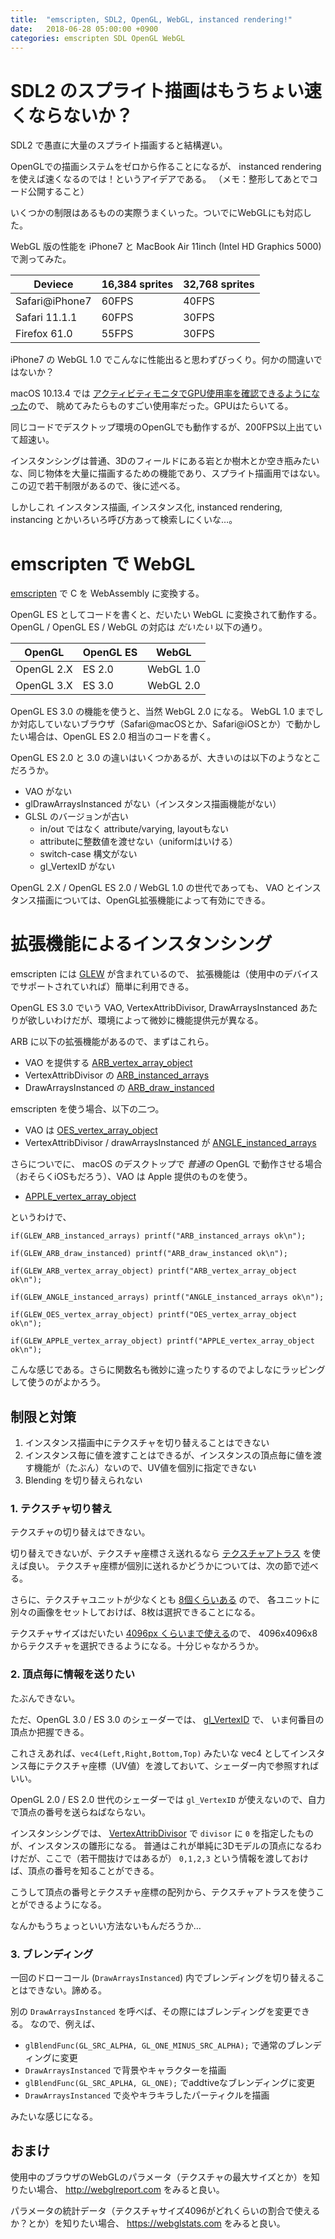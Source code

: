 ```yaml
---
title:  "emscripten, SDL2, OpenGL, WebGL, instanced rendering!"
date:   2018-06-28 05:00:00 +0900
categories: emscripten SDL OpenGL WebGL
---
```


# SDL2 のスプライト描画はもうちょい速くならないか？

SDL2 で愚直に大量のスプライト描画すると結構遅い。

OpenGLでの描画システムをゼロから作ることになるが、 instanced rendering を使えば速くなるのでは！というアイデアである。
（メモ：整形してあとでコード公開すること）

いくつかの制限はあるものの実際うまくいった。ついでにWebGLにも対応した。

WebGL 版の性能を iPhone7 と MacBook Air 11inch (Intel HD Graphics 5000) で測ってみた。

| Deviece        | 16,384 sprites | 32,768 sprites |
|----------------|----------------|----------------|
| Safari@iPhone7 | 60FPS          | 40FPS          |
| Safari 11.1.1  | 60FPS          | 30FPS          |
| Firefox 61.0   | 55FPS          | 30FPS          |

iPhone7 の WebGL 1.0 でこんなに性能出ると思わずびっくり。何かの間違いではないか？

macOS 10.13.4 では [アクティビティモニタでGPU使用率を確認できるようになった](https://support.apple.com/ja-jp/HT208544)ので、
眺めてみたらものすごい使用率だった。GPUはたらいてる。

同じコードでデスクトップ環境のOpenGLでも動作するが、200FPS以上出ていて超速い。

インスタンシングは普通、3Dのフィールドにある岩とか樹木とか空き瓶みたいな、同じ物体を大量に描画するための機能であり、スプライト描画用ではない。
この辺で若干制限があるので、後に述べる。

しかしこれ インスタンス描画, インスタンス化, instanced rendering, instancing とかいろいろ呼び方あって検索しにくいな…。

# emscripten で WebGL

[emscripten](http://emscripten.org/) で C を WebAssembly に変換する。

OpenGL ES としてコードを書くと、だいたい WebGL に変換されて動作する。
OpenGL / OpenGL ES / WebGL の対応は _だいたい_ 以下の通り。

| OpenGL     | OpenGL ES |     WebGL |
|------------|-----------|-----------|
| OpenGL 2.X |    ES 2.0 | WebGL 1.0 |
| OpenGL 3.X |    ES 3.0 | WebGL 2.0 |

OpenGL ES 3.0 の機能を使うと、当然 WebGL 2.0 になる。
WebGL 1.0 までしか対応していないブラウザ（Safari@macOSとか、Safari@iOSとか）で動かしたい場合は、OpenGL ES 2.0 相当のコードを書く。

OpenGL ES 2.0 と 3.0 の違いはいくつかあるが、大きいのは以下のようなとこだろうか。

 - VAO がない
 - glDrawArraysInstanced がない（インスタンス描画機能がない）
 - GLSL のバージョンが古い
   - in/out ではなく attribute/varying, layoutもない
   - attributeに整数値を渡せない（uniformはいける）
   - switch-case 構文がない
   - gl_VertexID がない

OpenGL 2.X / OpenGL ES 2.0 / WebGL 1.0 の世代であっても、 VAO とインスタンス描画については、OpenGL拡張機能によって有効にできる。

# 拡張機能によるインスタンシング

emscripten には [GLEW](https://github.com/nigels-com/glew) が含まれているので、
拡張機能は（使用中のデバイスでサポートされていれば）簡単に利用できる。

OpenGL ES 3.0 でいう VAO, VertexAttribDivisor, DrawArraysInstanced あたりが欲しいわけだが、環境によって微妙に機能提供元が異なる。

ARB に以下の拡張機能があるので、まずはこれら。

 - VAO を提供する [ARB_vertex_array_object](https://www.khronos.org/registry/OpenGL/extensions/ARB/ARB_vertex_array_object.txt)
 - VertexAttribDivisor の [ARB_instanced_arrays](https://www.khronos.org/registry/OpenGL/extensions/ARB/ARB_instanced_arrays.txt)
 - DrawArraysInstanced の [ARB_draw_instanced](https://www.khronos.org/registry/OpenGL/extensions/ARB/ARB_draw_instanced.txt)

 emscripten を使う場合、以下の二つ。

 - VAO は [OES_vertex_array_object](https://www.khronos.org/registry/OpenGL/extensions/OES/OES_vertex_array_object.txt)
 - VertexAttribDivisor / drawArraysInstanced が [ANGLE_instanced_arrays](https://www.khronos.org/registry/webgl/extensions/ANGLE_instanced_arrays/)

さらについでに、 macOS のデスクトップで *普通の* OpenGL で動作させる場合（おそらくiOSもだろう）、VAO は Apple 提供のものを使う。

 - [APPLE_vertex_array_object](https://www.khronos.org/registry/OpenGL/extensions/APPLE/APPLE_vertex_array_object.txt)

というわけで、

```
if(GLEW_ARB_instanced_arrays) printf("ARB_instanced_arrays ok\n");

if(GLEW_ARB_draw_instanced) printf("ARB_draw_instanced ok\n");

if(GLEW_ARB_vertex_array_object) printf("ARB_vertex_array_object ok\n");

if(GLEW_ANGLE_instanced_arrays) printf("ANGLE_instanced_arrays ok\n");

if(GLEW_OES_vertex_array_object) printf("OES_vertex_array_object ok\n");

if(GLEW_APPLE_vertex_array_object) printf("APPLE_vertex_array_object ok\n");
```

こんな感じである。さらに関数名も微妙に違ったりするのでよしなにラッピングして使うのがよかろう。


## 制限と対策

 1. インスタンス描画中にテクスチャを切り替えることはできない
 2. インスタンス毎に値を渡すことはできるが、インスタンスの頂点毎に値を渡す機能が（たぶん）ないので、UV値を個別に指定できない
 3. Blending を切り替えられない

### 1. テクスチャ切り替え

テクスチャの切り替えはできない。

切り替えできないが、テクスチャ座標さえ送れるなら [テクスチャアトラス](https://en.wikipedia.org/wiki/Texture_atlas) を使えば良い。
テクスチャ座標が個別に送れるかどうかについては、次の節で述べる。

さらに、テクスチャユニットが少なくとも [8個くらいある](https://webglstats.com/webgl/parameter/MAX_TEXTURE_IMAGE_UNITS) ので、
各ユニットに別々の画像をセットしておけば、8枚は選択できることになる。

テクスチャサイズはだいたい [4096px くらいまで使える](https://webglstats.com/webgl/parameter/MAX_TEXTURE_SIZE)ので、
4096x4096x8 からテクスチャを選択できるようになる。十分じゃなかろうか。

### 2. 頂点毎に情報を送りたい

たぶんできない。

ただ、OpenGL 3.0 / ES 3.0 のシェーダーでは、 [gl_VertexID](https://www.khronos.org/registry/OpenGL-Refpages/gl4/html/gl_VertexID.xhtml) で、
いま何番目の頂点か把握できる。

これさえあれば、`vec4(Left,Right,Bottom,Top)` みたいな vec4 としてインスタンス毎にテクスチャ座標（UV値）を渡しておいて、シェーダー内で参照すればいい。

OpenGL 2.0 / ES 2.0 世代のシェーダーでは `gl_VertexID` が使えないので、自力で頂点の番号を送らねばならない。

インスタンシングでは、 [VertexAttribDivisor](https://www.khronos.org/registry/OpenGL-Refpages/gl4/html/glVertexAttribDivisor.xhtml) で
`divisor` に `0` を指定したものが、インスタンスの雛形になる。
普通はこれが単純に3Dモデルの頂点になるわけだが、ここで（若干間抜けではあるが） `0,1,2,3` という情報を渡しておけば、頂点の番号を知ることができる。

こうして頂点の番号とテクスチャ座標の配列から、テクスチャアトラスを使うことができるようになる。

なんかもうちょっといい方法ないもんだろうか…

### 3. ブレンディング

一回のドローコール (`DrawArraysInstanced`) 内でブレンディングを切り替えることはできない。諦める。

別の `DrawArraysInstanced` を呼べば、その際にはブレンディングを変更できる。
なので、例えば、

 - `glBlendFunc(GL_SRC_ALPHA, GL_ONE_MINUS_SRC_ALPHA);` で通常のブレンディングに変更
 - `DrawArraysInstanced` で背景やキャラクターを描画
 - `glBlendFunc(GL_SRC_APLHA, GL_ONE);` でaddtiveなブレンディングに変更
 - `DrawArraysInstanced` で炎やキラキラしたパーティクルを描画

みたいな感じになる。

## おまけ

使用中のブラウザのWebGLのパラメータ（テクスチャの最大サイズとか）を知りたい場合、 <http://webglreport.com> をみると良い。

パラメータの統計データ（テクスチャサイズ4096がどれくらいの割合で使えるか？とか）を知りたい場合、 <https://webglstats.com> をみると良い。

